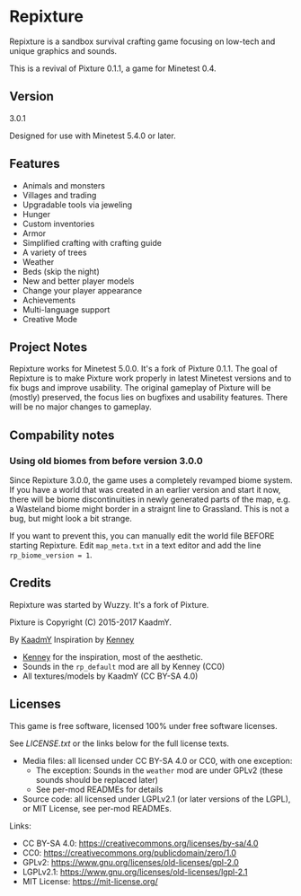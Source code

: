 # Repixture

Repixture is a sandbox survival crafting game focusing on low-tech and
unique graphics and sounds.

This is a revival of Pixture 0.1.1, a game for Minetest 0.4.

## Version
3.0.1

Designed for use with Minetest 5.4.0 or later.

## Features

* Animals and monsters
* Villages and trading
* Upgradable tools via jeweling
* Hunger
* Custom inventories
* Armor
* Simplified crafting with crafting guide
* A variety of trees
* Weather
* Beds (skip the night)
* New and better player models
* Change your player appearance
* Achievements
* Multi-language support
* Creative Mode

## Project Notes

Repixture works for Minetest 5.0.0. It's a fork of Pixture 0.1.1.
The goal of Repixture is to make Pixture work properly in
latest Minetest versions and to fix bugs and improve usability.
The original gameplay of Pixture will be (mostly) preserved,
the focus lies on bugfixes and usability features.
There will be no major changes to gameplay.

## Compability notes
### Using old biomes from before version 3.0.0
Since Repixture 3.0.0, the game uses a completely revamped biome
system. If you have a world that was created in an earlier
version and start it now, there will be biome discontinuities in
newly generated parts of the map, e.g. a Wasteland biome might
border in a straignt line to Grassland. This is not a bug, but
might look a bit strange.

If you want to prevent this, you can manually edit the world file
BEFORE starting Repixture.
Edit `map_meta.txt` in a text editor and add the line
`rp_biome_version = 1`.

## Credits

Repixture was started by Wuzzy. It's a fork of Pixture.

Pixture is Copyright (C) 2015-2017 KaadmY.

By [KaadmY](https://github.com/kaadmy)
Inspiration by [Kenney](http://kenney.nl)

- [Kenney](http://kenney.nl) for the inspiration, most of the aesthetic.
- Sounds in the `rp_default` mod are all by Kenney (CC0)
- All textures/models by KaadmY (CC BY-SA 4.0)

## Licenses

This game is free software, licensed 100% under free software licenses.

See *LICENSE.txt* or the links below for the full license texts.

- Media files: all licensed under CC BY-SA 4.0 or CC0, with one exception:
    - The exception: Sounds in the `weather` mod are under GPLv2 (these sounds should be replaced later)
    - See per-mod READMEs for details
- Source code: all licensed under LGPLv2.1 (or later versions of the LGPL), or MIT License, see per-mod READMEs.

Links:
- CC BY-SA 4.0: <https://creativecommons.org/licenses/by-sa/4.0>
- CC0: <https://creativecommons.org/publicdomain/zero/1.0>
- GPLv2: <https://www.gnu.org/licenses/old-licenses/gpl-2.0>
- LGPLv2.1: <https://www.gnu.org/licenses/old-licenses/lgpl-2.1>
- MIT License: <https://mit-license.org/>
